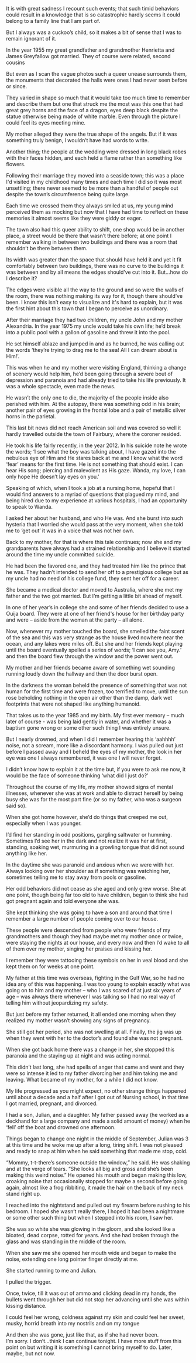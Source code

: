 It is with great sadness I recount such events; that such timid behaviors could result in a knowledge that is so catastrophic hardly seems it could belong to a family line that I am part of.  

But I always was a cuckoo’s child, so it makes a bit of sense that I was to remain ignorant of it.  

In the year 1955 my great grandfather and grandmother Henrietta and James Greyfallow got married. They of course were related, second cousins

 But even as I scan the vague photos such a queer unease surrounds them, the monuments that decorated the halls were ones I had never seen before or since.

They varied in shape so much that it would take too much time to remember and describe them but one that struck me the most was this one that had great grey horns and the face of a dragon, eyes deep black despite the statue otherwise being made of white marble. Even through the picture I could feel its eyes meeting mine.  

My mother alleged they were the true shape of the angels. But if it was something truly benign, I wouldn’t have had words to write.  

Another thing; the people at the wedding were dressed in long black robes with their faces hidden, and each held a flame rather than something like flowers.  

Following their marriage they moved into a seaside town; this was a place I'd visited in my childhood many times and each time I did so it was most unsettling; there never seemed to be more than a handful of people out despite the town’s circumference being quite large.  

Each time we crossed them they always smiled at us, my young mind perceived them as mocking but now that I have had time to reflect on these memories it almost seems like they were giddy or eager.  

The town also had this queer ability to shift, one shop would be in another place, a street would be there that wasn’t there before; at one point I remember walking in between two buildings and there was a room that shouldn’t be there between them.  

Its width was greater than the space that should have held it and yet it fit comfortably between two buildings, there was no curve to the buildings it was between and by all means the edges should’ve cut into it. But...how do I describe it? 

 

 The edges were visible all the way to the ground and so were the walls of the room, there was nothing making its way for it, though there should’ve been. I know this isn’t easy to visualize and it's hard to explain, but it was the first hint about this town that I began to perceive as unordinary. 

After their marriage they had two children, my uncle John and my mother Alexandria. In the year 1975 my uncle would take his own life; he’d break into a public pool with a gallon of gasoline and threw it into the pool.  

He set himself ablaze and jumped in and as he burned, he was calling out the words ‘they’re trying to drag me to the sea! All I can dream about is Him!’.  

This was when he and my mother were visiting England, thinking a change of scenery would help him, he’d been going through a severe bout of depression and paranoia and had already tried to take his life previously. It was a whole spectacle, even made the news.  

He wasn’t the only one to die, the majority of the people inside also perished with him. At the autopsy, there was something odd in his brain; another pair of eyes growing in the frontal lobe and a pair of metallic silver horns in the parietal.  

This last bit news did not reach American soil and was covered so well it hardly travelled outside the town of Fairbury, where the coroner resided.  

He took his life fairly recently, in the year 2012. In his suicide note he wrote the words; ‘I see what the boy was talking about, I have gazed into the nebulous eye of Him and He stares back at me and I know what the word ‘fear’ means for the first time. He is not something that should exist.  I can hear His song; piercing and malevolent as His gaze. Wanda, my love, I can only hope He doesn’t lay eyes on you.’ 

 
Speaking of which, when I took a job at a nursing home, hopeful that I would find answers to a myriad of questions that plagued my mind, and being hired due to my experience at various hospitals, I had an opportunity to speak to Wanda.  

I asked her about her husband, and who He was. And she burst into such hysteria that I worried she would pass at the very moment, when she told me to ‘get out’ it was in a voice that was not her own. 

 

Back to my mother, for that is where this tale continues; now she and my grandparents have always had a strained relationship and I believe it started around the time my uncle committed suicide.  

He had been the favored one, and they had treated him like the prince that he was. They hadn’t intended to send her off to a prestigious college but as my uncle had no need of his college fund, they sent her off for a career.  

She became a medical doctor and moved to Australia, where she met my father and the two got married. But I’m getting a little bit ahead of myself.  

In one of her year’s in college she and some of her friends decided to use a Ouija board. They were at one of her friend's house for her birthday party and were – aside from the woman at the party – all alone.  

Now, whenever my mother touched the board, she smelled the faint scent of the sea and this was very strange as the house lived nowhere near the ocean, and any lakes were miles off. But she and her friends kept playing until the board eventually spelled a series of words; ‘I can see you, Amy.’ and then the board flew through the window and the power went out.  

My mother and her friends became aware of something wet sounding running loudly down the hallway and then the door burst open. 
 
In the darkness the woman beheld the presence of something that was not human for the first time and were frozen, too terrified to move, until the sun rose beholding nothing in the open air other than the damp, dark wet footprints that were not shaped like anything humanoid.  

 

That takes us to the year 1985 and my birth. My first ever memory – much later of course - was being laid gently in water, and whether it was a baptism gone wrong or some other such thing I was entirely unsure.  

 

But I nearly drowned, and when I did I remember hearing this ‘aahhhh’ noise, not a scream, more like a discordant harmony. I was pulled out just before I passed away and I beheld the eyes of my mother, the look in her eye was one I always remembered, it was one I will never forget.  

I didn’t know how to explain it at the time but, if you were to ask me now, it would be the face of someone thinking ‘what did I just do?’ 

Throughout the course of my life, my mother showed signs of mental illnesses, whenever she was at work and able to distract herself by being busy she was for the most part fine (or so my father, who was a surgeon said so).  

 When she got home however, she’d do things that creeped me out, especially when I was younger.  

I’d find her standing in odd positions, gargling saltwater or humming. Sometimes I’d see her in the dark and not realize it was her at first, standing, soaking wet, murmuring in a growling tongue that did not sound anything like her.  

In the daytime she was paranoid and anxious when we were with her. Always looking over her shoulder as if something was watching her, sometimes telling me to stay away from pools or gasoline. 

Her odd behaviors did not cease as she aged and only grew worse. She at one point, though being far too old to have children, began to think she had got pregnant again and told everyone she was.  

She kept thinking she was going to have a son and around that time I remember a large number of people coming over to our house. 

 These people were descended from people who were friends of my grandmothers and though they had maybe met my mother once or twice, were staying the nights at our house, and every now and then I’d wake to all of them over my mother, singing her praises and kissing her. 

 I remember they were tattooing these symbols on her in veal blood and she kept them on for weeks at one point.  

My father at this time was overseas, fighting in the Gulf War, so he had no idea any of this was happening. I was too young to explain exactly what was going on to him and my mother – who I was scared of at just six years of age – was always there whenever I was talking so I had no real way of telling him without jeopardizing my safety.  

But just before my father returned, it all ended one morning when they realized my mother wasn’t showing any signs of pregnancy.  

She still got her period, she was not swelling at all. Finally, the jig was up when they went with her to the doctor’s and found she was not pregnant.  

When she got back home there was a change in her, she stopped this paranoia and the staying up at night and was acting normal.  

This didn’t last long, she had spells of anger that came and went and they were so intense it led to my father divorcing her and him taking me and leaving. What became of my mother, for a while I did not know.  

My life progressed as you might expect, no other strange things happened until about a decade and a half after I got out of Nursing school, in that time I got married, pregnant, and divorced.  

I had a son, Julian, and a daughter. My father passed away (he worked as a deckhand for a large company and made a solid amount of money) when he ‘fell’ off the boat and drowned one afternoon.  

Things began to change one night in the middle of September, Julian was 3 at this time and he woke me up after a long, tiring shift. I was not pleased and ready to snap at him when he said something that made me stop, cold.  

 

“Mommy, t-t-there’s someone outside the window,” he said. He was shaking and at the verge of tears. “She looks all big and gross and she’s been making this weird noise.” He opened his mouth and began making this low, croaking noise that occasionally stopped for maybe a second before going again, almost like a frog ribbiting, it made the hair on the back of my neck stand right up.  

 

I reached into the nightstand and pulled out my firearm before rushing to his bedroom. I hoped she wasn’t really there, I hoped it had been a nightmare or some other such thing but when I stepped into his room, I saw her. 

 She was so white she was glowing in the gloom, and she looked like a bloated, dead corpse, rotted for years. And she had broken through the glass and was standing in the middle of the room.  

When she saw me she opened her mouth wide and began to make the noise, extending one long pointer finger directly at me.  

She started running to me and Julian. 

I pulled the trigger.  

Once, twice, till it was out of ammo and clicking dead in my hands, the bullets went through her but did not stop her advancing until she was within kissing distance.  

I could feel her wrong, coldness against my skin and could feel her sweet, musky, horrid breath into my nostrils and on my tongue  

And then she was gone, just like that, as if she had never been.  
I’m sorry. I don’t...think I can continue tonight. I have more stuff from this point on but writing it is something I cannot bring myself to do. Later, maybe, but not now.  